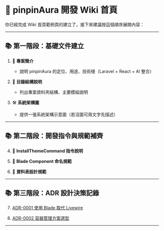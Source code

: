 # 📖 pinpinAura 開發 Wiki 首頁

你已經完成 Wiki 首頁範例頁的建立了，接下來建議按這個順序展開內容：

---

## 📚 第一階段：基礎文件建立

1. 📖 **專案簡介**  
   - 說明 pinpinAura 的定位、用途、技術棧（Laravel + React + AI 整合）

2. 📂 **目錄結構說明**  
   - 列出專案資料夾結構、主要模組說明

3. 🛠️ **系統架構圖**  
   - 提供一張系統架構示意圖（若沒圖可用文字先描述）

---

## 📚 第二階段：開發指令與規範補齊

4. 📖 **InstallThemeCommand 指令說明**

5. 📖 **Blade Component 命名規範**

6. 📖 **資料表設計規範**

---

## 📚 第三階段：ADR 設計決策記錄

7. [ADR-0001 使用 Blade 取代 Livewire](#)

8. [ADR-0002 容器管理方案選型](#)

---
